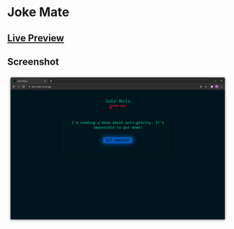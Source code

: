 # Joke Mate

## [Live Preview](https://joke-mate.vercel.app/)

## Screenshot

![Screenshot](./screenshot.png)
